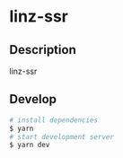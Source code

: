 # linz-ssr

## Description

linz-ssr

## Develop

```bash
# install dependencies
$ yarn
# start development server
$ yarn dev
```